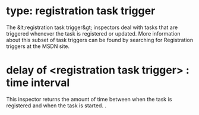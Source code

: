 # type: registration task trigger

The &amp;lt;registration task trigger&amp;gt; inspectors deal with tasks that are triggered whenever the task is registered or updated. More information about this subset of task triggers can be found by searching for Registration triggers at the MSDN site.

# delay of &lt;registration task trigger&gt; : time interval

This inspector returns the amount of time between when the task is registered and when the task is started. .
